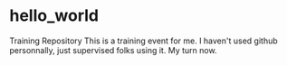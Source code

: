 # hello_world
Training Repository
This is a training event for me. I haven't used github personnally, just supervised folks using it.  My turn now.
